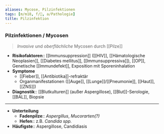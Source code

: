 ```yaml
---
aliases: Mycose, Pilzinfektionen
tags: [m/m18, f/🦠, a/Pathologie]
title: Pilzinfektion
---
```

### Pilzinfektionen / Mycosen
> *Invasive* und *oberflächliche* Mycosen durch [[Pilze]]

- **Risikofaktoren**:: [[Immunsuppression]] ([[HIV]], [[Hämatologische Neoplasien]], [[Diabetes mellitus]], [[Immunsuppressiva]]), [[OP]], Genetische [[Immundefekt]], Exposition mit Sporeninhalation
- **Symptome**
	- [[Fieber]], [[Antibiotika]]-refraktär
	- Organmanifestationen ([[Auge]], [[Lunge]]/[[Pneumonie]], [[Haut]], [[ZNS]])
- **Diagnostik**:: [[Blutkulturen]] (außer Aspergillose), [[Blut]]-Serologie, [[BAL]], Biopsie

---
- **Unterteilung**
	- **Fadenpilze**:: *Aspergillus*, *Mucorarten(?)*
	- **Hefen**:: z.B. *Candida spp.*
- **Häufigste**:: Aspergillose, Candidiasis

